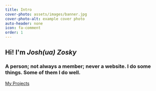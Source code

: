 ```yaml
---
title: Intro
cover-photo: assets/images/banner.jpg
cover-photo-alt: example cover photo
auto-header: none
icon: fa-comment
order: 1
---
```


## Hi! I'm *Josh(ua) Zosky*
### A person; not always a member; never a website. I do some things. Some of them I do well.

<a href="#portfolio" class="button scrolly">My Projects</a>

